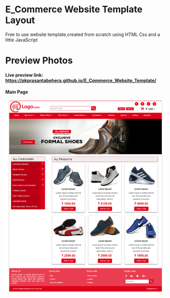 # E_Commerce Website Template Layout

Free to use website template,created from scratch using HTML Css and a little JavaScript

# Preview Photos

#### Live preview link: https://pkprasantabehera.github.io/E_Commerce_Website_Template/

#### Main Page 
![Preview image 1](images/E-Commerce-Template.png?raw=true "Main Page ")
